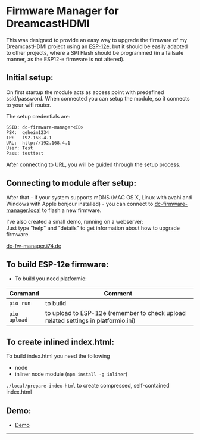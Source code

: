 # Firmware Manager for DreamcastHDMI

This was designed to provide an easy way to upgrade the firmware of my DreamcastHDMI project using an [ESP-12e][esp12e], but it should be easily adapted to other projects, where a SPI Flash should be programmed (in a failsafe manner, as the ESP12-e firmware is not altered).

## Initial setup:

On first startup the module acts as access point with predefined ssid/password. When connected you can setup the module, so it connects to your wifi router. 

The setup credentials are:

```
SSID: dc-firmware-manager<ID>
PSK:  geheim1234
IP:   192.168.4.1
URL:  http://192.168.4.1
User: Test
Pass: testtest
```

After connecting to [URL](http://192.168.4.1), you will be guided through the setup process.

## Connecting to module after setup:

After that - if your system supports mDNS (MAC OS X, Linux with avahi and Windows with Apple bonjour installed) - you can connect to [dc-firmware-manager.local][dcfwm] to flash a new firmware.

I've also created a small demo, running on a webserver:   
Just type "help" and "details" to get information about how to upgrade firmware.

[dc-fw-manager.i74.de][dcfwdemo]

## To build ESP-12e firmware:

- To build you need platformio:

| Command | Comment |
|-|-|
| `pio run` | to build |
| `pio upload` | to upload to ESP-12e (remember to check upload related settings in platformio.ini) |

## To create inlined index.html:

To build index.html you need the following

- node
- inliner node module (`npm install -g inliner`)

`./local/prepare-index-html` to create compressed, self-contained index.html

## Demo:

- [Demo][dcfwdemo]

----

[dcfwdemo]: http://dc-fw-manager.i74.de/
[esp12e]: http://www.esp8266.com/wiki/doku.php?id=esp8266-module-family#esp-12-e_q
[dcfwm]: http://dc-firmware-manager.local